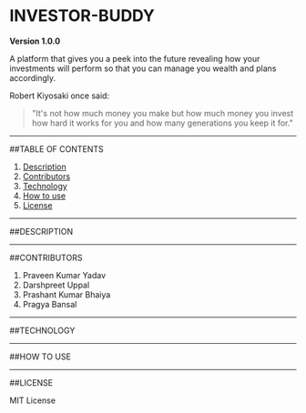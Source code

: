 # INVESTOR-BUDDY

**Version 1.0.0**

A platform that gives you a peek into the future revealing how your investments will perform so that you can manage you 
wealth and plans accordingly.

Robert Kiyosaki once said:
>"It's not how much money you make
>but how much money you invest
>how hard it works for you
>and how many generations you keep it for."

---

##TABLE OF CONTENTS

1. [Description](#description)
2. [Contributors](#contributors)
3. [Technology](#technology)
4. [How to use](#how-to-use)
5. [License](#license)

---
<a name="description"></a>
##DESCRIPTION

---
<a name="contributors"></a>
##CONTRIBUTORS

1. Praveen Kumar Yadav
2. Darshpreet Uppal
3. Prashant Kumar Bhaiya
4. Pragya Bansal

---
<a name="technology"></a>
##TECHNOLOGY

---
<a name="how-to-use"></a>
##HOW TO USE

---
<a name="license"></a>
##LICENSE

MIT License
